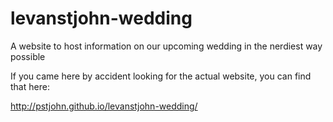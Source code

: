 levanstjohn-wedding
===================

A website to host information on our upcoming wedding in the nerdiest way possible

If you came here by accident looking for the actual website, you can find that here:

http://pstjohn.github.io/levanstjohn-wedding/
